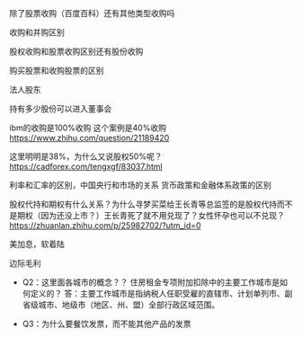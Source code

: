 除了股票收购（百度百科）还有其他类型收购吗

收购和并购区别

股权收购和股票收购区别还有股份收购

购买股票和收购股票的区别

法人股东

持有多少股份可以进入董事会

ibm的收购是100%收购
这个案例是40%收购
https://www.zhihu.com/question/21189420

这里明明是38%，为什么又说股权50%呢？
https://cadforex.com/tengxgf/83037.html

利率和汇率的区别，中国央行和市场的关系
货币政策和金融体系政策的区别

股权代持和期权有什么关系？为什么寻梦买菜给王长青等总监签的是股权代持而不是期权（因为还没上市？）王长青死了就不用兑现了？女性怀孕也可以不兑现？
https://zhuanlan.zhihu.com/p/25982702/?utm_id=0

美加息，软着陆

边际毛利

- Q2：这里面各城市的概念？？
住房租金专项附加扣除中的主要工作城市是如何定义的？
答：主要工作城市是指纳税人任职受雇的直辖市、计划单列市、副省级城市、地级市（地区、州、盟）全部行政区域范围。

- Q3：为什么要餐饮发票，而不能其他产品的发票